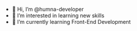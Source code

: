 - 👋 Hi, I’m @humna-developer
- 👀 I’m interested in learning new skills
- 🌱 I’m currently learning Front-End Development 

<!---
humna-developer/humna-developer is a ✨ special ✨ repository because its `README.md` (this file) appears on your GitHub profile.
You can click the Preview link to take a look at your changes.
--->
